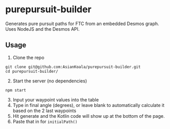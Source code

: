 # purepursuit-builder

Generates pure pursuit paths for FTC from an embedded Desmos graph. Uses NodeJS and the Desmos API.  

## Usage  
1. Clone the repo  
```
git clone git@github.com:AsianKoala/purepursuit-builder.git
cd purepursuit-builder/
```
2. Start the server (no dependencies)
```
npm start
```
3. Input your waypoint values into the table
4. Type in final angle (degrees), or leave blank to automatically calculate it based on the 2 last waypoints
5. Hit generate and the Kotlin code will show up at the bottom of the page.
6. Paste that in for `initialPath()`
